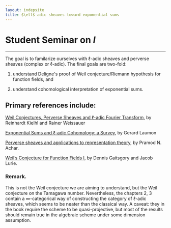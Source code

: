 ```yaml
---
layout: indepsite
title: $\ell$-adic sheaves toward exponential sums
---
```


# Student Seminar on $l$
---

The goal is to familarize ourselves with $\ell$-adic sheaves and perverse sheaves (complex or $\ell$-adic). The final goals are two-fold: 

1. understand Deligne's proof of Weil conjecture/Riemann hypothesis for function fields, and

2. understand cohomological interpretation of exponential sums.


## Primary references include:

[Weil Conjectures, Perverse Sheaves and $\ell$-adic Fourier Transform](https://link.springer.com/book/10.1007/978-3-662-04576-3), by Reinhardt Kielhl and Rainer Weissauer

[Exponential Sums and $\ell$-adic Cohomology: a Survey](https://link.springer.com/article/10.1007/s11856-000-1278-6), by Gerard Laumon

[Perverse sheaves and applications to representation theory](https://bookstore.ams.org/surv-258/), by Pramod N. Achar.

[Weil’s Conjecture for Function Fields I](https://people.math.harvard.edu/~lurie/papers/tamagawa-abridged.pdf), by Dennis Gaitsgory and Jacob Lurie.

### Remark. 
This is not the Weil conjecture we are aiming to understand, but the Weil conjecture on the Tamagawa number. Nevertheless, the chapters 2, 3 contain a $\infty$-categorical way of constructing the category of $\ell$-adic sheaves, which seems to be neater than the classical way. A caveat: they in the book require the scheme to be quasi-projective, but most of the results should remain true in the algebraic scheme under some dimension assumption.


